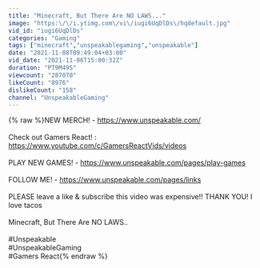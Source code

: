 ```yaml
---
title: "Minecraft, But There Are NO LAWS..."
image: "https:\/\/i.ytimg.com\/vi\/iugi6UqDlDs\/hqdefault.jpg"
vid_id: "iugi6UqDlDs"
categories: "Gaming"
tags: ["minecraft","unspeakablegaming","unspeakable"]
date: "2021-11-08T09:49:04+03:00"
vid_date: "2021-11-06T15:00:32Z"
duration: "PT9M49S"
viewcount: "287070"
likeCount: "8976"
dislikeCount: "158"
channel: "UnspeakableGaming"
---
```

{% raw %}NEW MERCH! - <a rel="nofollow" target="blank" href="https://www.unspeakable.com/">https://www.unspeakable.com/</a><br /><br />Check out Gamers React! : <a rel="nofollow" target="blank" href="https://www.youtube.com/c/GamersReactVids/videos">https://www.youtube.com/c/GamersReactVids/videos</a><br /><br />PLAY NEW GAMES! - <a rel="nofollow" target="blank" href="https://www.unspeakable.com/pages/play-games">https://www.unspeakable.com/pages/play-games</a><br /><br />FOLLOW ME! - <a rel="nofollow" target="blank" href="https://www.unspeakable.com/pages/links">https://www.unspeakable.com/pages/links</a><br /><br />PLEASE leave a like &amp; subscribe this video was expensive!! THANK YOU! I love tacos<br /><br />Minecraft, But There Are NO LAWS.. <br /><br />#Unspeakable<br />#UnspeakableGaming<br />#Gamers React{% endraw %}
